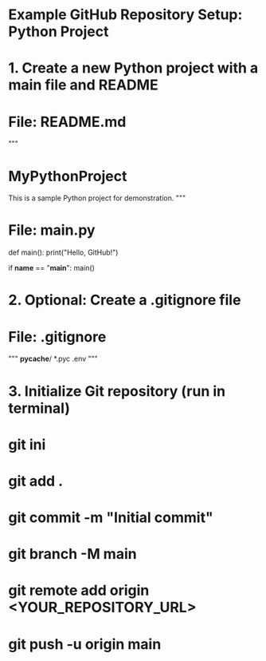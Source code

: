 # Example GitHub Repository Setup: Python Project

# 1. Create a new Python project with a main file and README

# File: README.md
"""
# MyPythonProject

This is a sample Python project for demonstration.
"""

# File: main.py
def main():
    print("Hello, GitHub!")

if __name__ == "__main__":
    main()

# 2. Optional: Create a .gitignore file
# File: .gitignore
"""
__pycache__/
*.pyc
.env
"""

# 3. Initialize Git repository (run in terminal)
# git ini
# git add .
# git commit -m "Initial commit"
# git branch -M main
# git remote add origin <YOUR_REPOSITORY_URL>
# git push -u origin main
